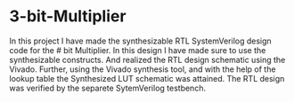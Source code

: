 # 3-bit-Multiplier

In this project I have made the synthesizable RTL SystemVerilog design code for the # bit Multiplier. In this design I have made sure to use the synthesizable constructs. And realized the RTL design schematic using the Vivado. Further, using the Vivado synthesis tool, and with the help of the lookup table the Synthesized LUT schematic was attained. The RTL design was verified by the separete SytemVerilog testbench.
